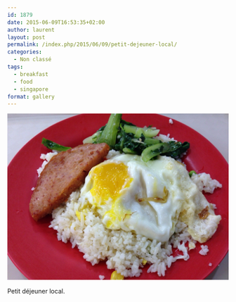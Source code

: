 ```yaml
---
id: 1879
date: 2015-06-09T16:53:35+02:00
author: laurent
layout: post
permalink: /index.php/2015/06/09/petit-dejeuner-local/
categories:
  - Non classé
tags:
  - breakfast
  - food
  - singapore
format: gallery
---
```

<img src="/images/2015/06/tumblr_npos9bkfze1uuvt0bo1_1280.jpg" />

Petit déjeuner local.